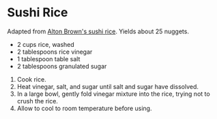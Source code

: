 # Sushi Rice

Adapted from [Alton Brown's sushi rice](http://www.foodnetwork.com/recipes/alton-brown/sushi-rice-recipe.html). Yields about 25 nuggets.

- 2 cups rice, washed
- 2 tablespoons rice vinegar
- 1 tablespoon table salt
- 2 tablespoons granulated sugar

1. Cook rice.
2. Heat vinegar, salt, and sugar until salt and sugar have dissolved.
3. In a large bowl, gently fold vinegar mixture into the rice, trying not to crush the rice.
4. Allow to cool to room temperature before using.
